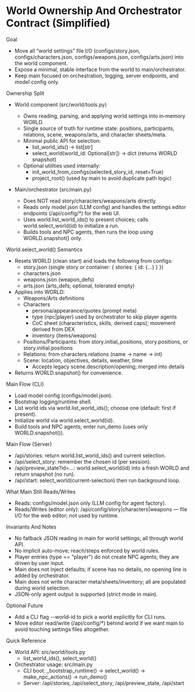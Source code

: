 World Ownership And Orchestrator Contract (Simplified)
=====================================================

Goal
- Move all “world settings” file I/O (configs/story.json, configs/characters.json, configs/weapons.json, configs/arts.json) into the world component.
- Expose a minimal, stable interface from the world to main/orchestrator.
- Keep main focused on orchestration, logging, server endpoints, and model config only.

Ownership Split
- World component (src/world/tools.py)
  - Owns reading, parsing, and applying world settings into in‑memory WORLD.
  - Single source of truth for runtime state: positions, participants, relations, scene, weapons/arts, and character sheets/meta.
  - Minimal public API for selection:
    - list_world_ids() -> list[str]
    - select_world(world_id: Optional[str]) -> dict (returns WORLD snapshot)
  - Optional utilities used internally:
    - init_world_from_configs(selected_story_id, reset=True)
    - project_root() (used by main to avoid duplicate path logic)

- Main/orchestrator (src/main.py)
  - Does NOT read story/characters/weapons/arts directly.
  - Reads only model.json (LLM config) and handles the settings editor endpoints (/api/config/*) for the web UI.
  - Uses world.list_world_ids() to present choices; calls world.select_world(id) to initialize a run.
  - Builds tools and NPC agents, then runs the loop using WORLD.snapshot() only.

World.select_world() Semantics
- Resets WORLD (clean start) and loads the following from configs:
  - story.json (single story or container: { stories: { id: {...} } })
  - characters.json
  - weapons.json (weapon_defs)
  - arts.json (arts_defs; optional, tolerated empty)
- Applies into WORLD:
  - Weapons/Arts definitions
  - Characters
    - persona/appearance/quotes (prompt meta)
    - type (npc|player) used by orchestrator to skip player agents
    - CoC sheet (characteristics, skills, derived caps); movement derived from DEX
    - inventory (items/weapons)
  - Positions/Participants: from story.initial_positions, story.positions, or story.initial.positions
  - Relations: from characters.relations (name -> name -> int)
  - Scene: location, objectives, details, weather, time
    - Accepts legacy scene.description/opening; merged into details
- Returns WORLD.snapshot() for convenience.

Main Flow (CLI)
- Load model config (configs/model.json).
- Bootstrap logging/runtime shell.
- List world ids via world.list_world_ids(); choose one (default: first if present).
- Initialize world via world.select_world(id).
- Build tools and NPC agents; enter run_demo (uses only WORLD.snapshot()).

Main Flow (Server)
- /api/stories: return world.list_world_ids() and current selection.
- /api/select_story: remember the chosen id (per session).
- /api/preview_state?id=...: world.select_world(id) into a fresh WORLD and return snapshot (no run).
- /api/start: select_world(current-selection) then run background loop.

What Main Still Reads/Writes
- Reads: configs/model.json only (LLM config for agent factory).
- Reads/Writes (editor only): /api/config/story|characters|weapons — file I/O for the web editor; not used by runtime.

Invariants And Notes
- No fallback JSON reading in main for world settings; all through world API.
- No implicit auto-move; reach/steps enforced by world rules.
- Player entries (type == "player") do not create NPC agents; they are driven by user input.
- Main does not inject defaults; if scene has no details, no opening line is added by orchestrator.
- Main does not write character meta/sheets/inventory; all are populated during world selection.
- JSON-only agent output is supported (strict mode in main).

Optional Future
- Add a CLI flag --world-id to pick a world explicitly for CLI runs.
- Move editor read/write (/api/config/*) behind world if we want main to avoid touching settings files altogether.

Quick Reference
- World API: src/world/tools.py
  - list_world_ids(), select_world()
- Orchestrator usage: src/main.py
  - CLI boot: _bootstrap_runtime() -> select_world() -> make_npc_actions() -> run_demo()
  - Server: /api/stories, /api/select_story, /api/preview_state, /api/start
